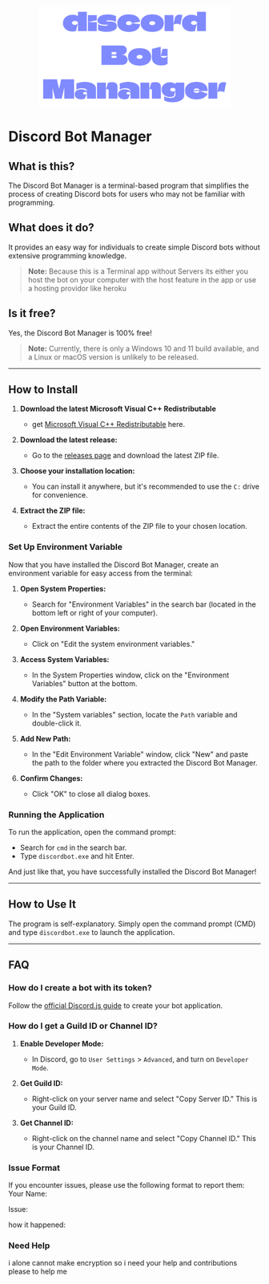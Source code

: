 <div align="center">
  <img src="logoDiscord.png" height="200" />
</div>

# Discord Bot Manager

## What is this?
The Discord Bot Manager is a terminal-based program that simplifies the process of creating Discord bots for users who may not be familiar with programming.

## What does it do?
It provides an easy way for individuals to create simple Discord bots without extensive programming knowledge.
> **Note:** Because this is a Terminal app without Servers its either you host the bot on your computer with the host feature in the app or use a hosting providor like heroku

## Is it free? 
Yes, the Discord Bot Manager is 100% free!

> **Note:** Currently, there is only a Windows 10 and 11 build available, and a Linux or macOS version is unlikely to be released.

---

## How to Install
1. **Download the latest Microsoft Visual C++ Redistributable**
   - get [Microsoft Visual C++ Redistributable](https://learn.microsoft.com/en-us/cpp/windows/latest-supported-vc-redist?view=msvc-170#visual-studio-2015-2017-2019-and-2022) here.
   
3. **Download the latest release:**
   - Go to the [releases page](https://github.com/Jadeeeeeeeeeeee/discord-Bot-Manager/releases) and download the latest ZIP file.

4. **Choose your installation location:**
   - You can install it anywhere, but it's recommended to use the `C:` drive for convenience.

5. **Extract the ZIP file:**
   - Extract the entire contents of the ZIP file to your chosen location.


### Set Up Environment Variable
Now that you have installed the Discord Bot Manager, create an environment variable for easy access from the terminal:

1. **Open System Properties:**
   - Search for "Environment Variables" in the search bar (located in the bottom left or right of your computer).

2. **Open Environment Variables:**
   - Click on "Edit the system environment variables."

3. **Access System Variables:**
   - In the System Properties window, click on the "Environment Variables" button at the bottom.

4. **Modify the Path Variable:**
   - In the "System variables" section, locate the `Path` variable and double-click it.

5. **Add New Path:**
   - In the "Edit Environment Variable" window, click "New" and paste the path to the folder where you extracted the Discord Bot Manager.

6. **Confirm Changes:**
   - Click "OK" to close all dialog boxes.

### Running the Application
To run the application, open the command prompt:

- Search for `cmd` in the search bar.
- Type `discordbot.exe` and hit Enter.

And just like that, you have successfully installed the Discord Bot Manager!

---

## How to Use It
The program is self-explanatory. Simply open the command prompt (CMD) and type `discordbot.exe` to launch the application.

---

## FAQ

### How do I create a bot with its token?
Follow the [official Discord.js guide](https://discordjs.guide/preparations/setting-up-a-bot-application.html#creating-your-bot) to create your bot application.

### How do I get a Guild ID or Channel ID?
1. **Enable Developer Mode:**
   - In Discord, go to `User Settings` > `Advanced`, and turn on `Developer Mode`.

2. **Get Guild ID:**
   - Right-click on your server name and select "Copy Server ID." This is your Guild ID.

3. **Get Channel ID:**
   - Right-click on the channel name and select "Copy Channel ID." This is your Channel ID.

### Issue Format
If you encounter issues, please use the following format to report them:
Your Name:

Issue:

how it happened:

### Need Help
i alone cannot make encryption so i need your help and contributions please to help me
